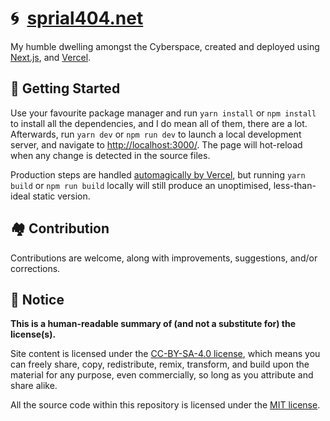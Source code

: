 # 🌀&nbsp;&nbsp;[sprial404.net](https://sprial404.net/)

My humble dwelling amongst the Cyberspace, created and deployed using
[Next.js](https://nextjs.org/), and [Vercel](https://vercel.com/).

## 🥋 Getting Started

Use your favourite package manager and run `yarn install` or `npm install` to
install all the dependencies, and I do mean all of them, there are a lot.
Afterwards, run `yarn dev` or `npm run dev` to launch a local development
server, and navigate to [http://localhost:3000/](http://localhost:3000/). The
page will hot-reload when any change is detected in the source files.

Production steps are handled [automagically by Vercel](https://vercel.com/docs/concepts/next.js/overview#supported-next.js-features),
but running `yarn build` or `npm run build` locally will still produce an
unoptimised, less-than-ideal static version.

## 🏘 Contribution

Contributions are welcome, along with improvements, suggestions, and/or
corrections.

## 📜 Notice

**This is a human-readable summary of (and not a substitute for) the
license(s).**

Site content is licensed under the [CC-BY-SA-4.0 license](LICENSE.txt), which
means you can freely share, copy, redistribute, remix, transform, and build upon
the material for any purpose, even commercially, so long as you attribute and
share alike.

All the source code within this repository is licensed under the [MIT
license](LICENSE-CODE.txt).
